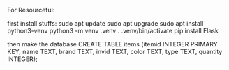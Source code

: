 For Resourceful:

first install stuffs:
sudo apt update
sudo apt upgrade
sudo apt install python3-venv
python3 -m venv .venv
. .venv/bin/activate
pip install Flask

then make the database
CREATE TABLE items (itemid INTEGER PRIMARY KEY, name TEXT, brand TEXT, invid TEXT, color TEXT, type TEXT, quantity INTEGER);
